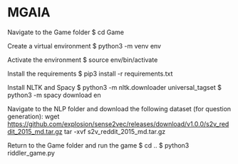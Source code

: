 # MGAIA
Navigate to the Game folder
$ cd Game

Create a virtual environment
$ python3 -m venv env

Activate the environment
$ source env/bin/activate

Install the requirements
$ pip3 install -r requirements.txt

Install NLTK and Spacy
$ python3 -m nltk.downloader universal_tagset
$ python3 -m spacy download en

Navigate to the NLP folder and download the following dataset (for question generation):
wget https://github.com/explosion/sense2vec/releases/download/v1.0.0/s2v_reddit_2015_md.tar.gz
tar -xvf  s2v_reddit_2015_md.tar.gz

Return to the Game folder and run the game
$ cd ..
$ python3 riddler_game.py
